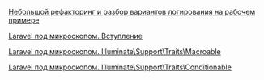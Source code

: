[Небольшой рефакторинг и разбор вариантов логирования на рабочем примере](./src/CustomerAttributeFlowFreshValue.md)

[Laravel под микроскопом. Вступление](./src/Laravel/Macroable/Overview.md)

[Laravel под микроскопом. Illuminate\Support\Traits\Macroable](./src/Laravel/Macroable/Macroable.md)

[Laravel под микроскопом. Illuminate\Support\Traits\Conditionable](./src/Laravel/Conditionable/Conditionable.md)
